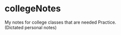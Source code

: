 # collegeNotes
My notes for college classes that are needed Practice. </br>
(Dictated personal notes)
